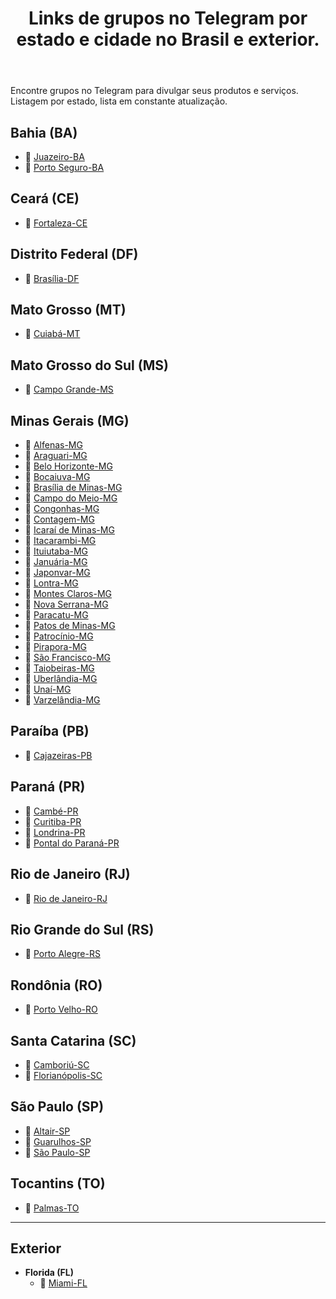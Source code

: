 <header>
  <h1>Links de grupos no Telegram por estado e cidade no Brasil e exterior.</h1>
</header>

<p>
  Encontre grupos no Telegram para divulgar seus produtos e serviços. 
  Listagem por estado, lista em constante atualização.
</p>

<section>
  <h2>Bahia (BA)</h2>
  <ul>
    <li>🔗 <a href="https://t.me/+b8-nT1Be3YwyYmFh" target="_blank">Juazeiro-BA</a></li>
    <li>🔗 <a href="https://t.me/+Fk3nAZ4VNZVmN2Ux" target="_blank">Porto Seguro-BA</a></li>
  </ul>
</section>

<section>
  <h2>Ceará (CE)</h2>
  <ul>
    <li>🔗 <a href="https://t.me/+nNY08C1JieMxM2Zh" target="_blank">Fortaleza-CE</a></li>
  </ul>
</section>

<section>
  <h2>Distrito Federal (DF)</h2>
  <ul>
    <li>🔗 <a href="https://t.me/brasiliadfbrise" target="_blank">Brasília-DF</a></li>
  </ul>
</section>

<section>
  <h2>Mato Grosso (MT)</h2>
  <ul>
    <li>🔗 <a href="https://t.me/+fEP0gL4lAeg4MzRh" target="_blank">Cuiabá-MT</a></li>
  </ul>
</section>

<section>
  <h2>Mato Grosso do Sul (MS)</h2>
  <ul>
    <li>🔗 <a href="https://t.me/+YNhwexPWBQ41ZjMx" target="_blank">Campo Grande-MS</a></li>
  </ul>
</section>

<section>
  <h2>Minas Gerais (MG)</h2>
  <ul>
    <li>🔗 <a href="https://t.me/+H2LMeraxOldkZTUx" target="_blank">Alfenas-MG</a></li>
    <li>🔗 <a href="https://t.me/+7gIMH9cpfPNiYzIx" target="_blank">Araguari-MG</a></li>
    <li>🔗 <a href="https://t.me/belohorizontemgbrise" target="_blank">Belo Horizonte-MG</a></li>
    <li>🔗 <a href="https://t.me/+ZoK_-4v3S4MzOTY5" target="_blank">Bocaiuva-MG</a></li>
    <li>🔗 <a href="https://t.me/+8X-ka5VM7oQ3ZWIx" target="_blank">Brasília de Minas-MG</a></li>
    <li>🔗 <a href="https://t.me/+u8m67moFh1QzNTZh" target="_blank">Campo do Meio-MG</a></li>
    <li>🔗 <a href="https://t.me/+89_CeOz1A1U2Zjlh" target="_blank">Congonhas-MG</a></li>
    <li>🔗 <a href="https://t.me/+Fva-wfokX-8wOTEx" target="_blank">Contagem-MG</a></li>
    <li>🔗 <a href="https://t.me/+lx1OxZImSAFlMjQx" target="_blank">Icaraí de Minas-MG</a></li>
    <li>🔗 <a href="https://t.me/+cGK8ce_o9UpjNmQx" target="_blank">Itacarambi-MG</a></li>
    <li>🔗 <a href="https://t.me/+y64N2KVe9OJiMDcx" target="_blank">Ituiutaba-MG</a></li>
    <li>🔗 <a href="https://t.me/+P5aCePv2h9tlMWNh" target="_blank">Januária-MG</a></li>
    <li>🔗 <a href="https://t.me/+aX1NORIuE7AxYWIx" target="_blank">Japonvar-MG</a></li>
    <li>🔗 <a href="https://t.me/+atzasJzjobw2ZmQ5" target="_blank">Lontra-MG</a></li>
    <li>🔗 <a href="https://t.me/montesclarosmgbrise" target="_blank">Montes Claros-MG</a></li>
    <li>🔗 <a href="https://t.me/+Gugu6AsPKJY3ZWJh" target="_blank">Nova Serrana-MG</a></li>
    <li>🔗 <a href="https://t.me/+MBYpLf1H24c5YTNh" target="_blank">Paracatu-MG</a></li>
    <li>🔗 <a href="https://t.me/+wyGK1JJUiVFmZmZh" target="_blank">Patos de Minas-MG</a></li>
    <li>🔗 <a href="https://t.me/+hBpYrNEGUs1lMTAx" target="_blank">Patrocínio-MG</a></li>
    <li>🔗 <a href="https://t.me/+_wVpHbflRhgwN2E5" target="_blank">Pirapora-MG</a></li>
    <li>🔗 <a href="https://t.me/+3Vr8sLig0bNkOWFh" target="_blank">São Francisco-MG</a></li>
    <li>🔗 <a href="https://t.me/+x8xj08HDeXo3Yzgx" target="_blank">Taiobeiras-MG</a></li>
    <li>🔗 <a href="https://t.me/+ixlDpGWkKoY5MDRh" target="_blank">Uberlândia-MG</a></li>
    <li>🔗 <a href="https://t.me/+cBaOyem06qE0MDlh" target="_blank">Unaí-MG</a></li>
    <li>🔗 <a href="https://t.me/+o0AyXR0F0ag3MDZh" target="_blank">Varzelândia-MG</a></li>
  </ul>
</section>

<section>
  <h2>Paraíba (PB)</h2>
  <ul>
    <li>🔗 <a href="https://t.me/+pEraX1e_2Mw1ZTgx" target="_blank">Cajazeiras-PB</a></li>
  </ul>
</section>

<section>
  <h2>Paraná (PR)</h2>
  <ul>
    <li>🔗 <a href="https://t.me/+sXVTH-SHCqI2MTRh" target="_blank">Cambé-PR</a></li>
    <li>🔗 <a href="https://t.me/+drPjt03fuKlkYzRh" target="_blank">Curitiba-PR</a></li>
    <li>🔗 <a href="https://t.me/+13urfrvFPRRkMzcx" target="_blank">Londrina-PR</a></li>
    <li>🔗 <a href="https://t.me/+vuZV4wOF2Pc1MTBh" target="_blank">Pontal do Paraná-PR</a></li>
  </ul>
</section>

<section>
  <h2>Rio de Janeiro (RJ)</h2>
  <ul>
    <li>🔗 <a href="https://t.me/riodejaneirorjbrise" target="_blank">Rio de Janeiro-RJ</a></li>
  </ul>
</section>

<section>
  <h2>Rio Grande do Sul (RS)</h2>
  <ul>
    <li>🔗 <a href="https://t.me/+K6-xiJJaO7E1YTNh" target="_blank">Porto Alegre-RS</a></li>
  </ul>
</section>

<section>
  <h2>Rondônia (RO)</h2>
  <ul>
    <li>🔗 <a href="https://t.me/+PZB2154Y9RM3OWZh" target="_blank">Porto Velho-RO</a></li>
  </ul>
</section>

<section>
  <h2>Santa Catarina (SC)</h2>
  <ul>
    <li>🔗 <a href="https://t.me/+8v1G99kltsdmMjhh" target="_blank">Camboriú-SC</a></li>
    <li>🔗 <a href="https://t.me/+oQpw5cUNQXRjYjAx" target="_blank">Florianópolis-SC</a></li>
  </ul>
</section>

<section>
  <h2>São Paulo (SP)</h2>
  <ul>
    <li>🔗 <a href="https://t.me/+4qrzQ4ssxDwwMzMx" target="_blank">Altair-SP</a></li>
    <li>🔗 <a href="https://t.me/+XsaVgeB8AlVhMWUx" target="_blank">Guarulhos-SP</a></li>
    <li>🔗 <a href="https://t.me/saopaulospbrise" target="_blank">São Paulo-SP</a></li>
  </ul>
</section>

<section>
  <h2>Tocantins (TO)</h2>
  <ul>
    <li>🔗 <a href="https://t.me/+zUe3Nco-xhBjODFh" target="_blank">Palmas-TO</a></li>
  </ul>
</section>

<hr>

<section>
  <h2>Exterior</h2>
  <ul>
    <li>
      <strong>Florida (FL)</strong>
      <ul>
        <li>🔗 <a href="https://t.me/+Q5YDLetl7NE3OGZh" target="_blank">Miami-FL</a></li>
      </ul>
    </li>
  </ul>
</section>